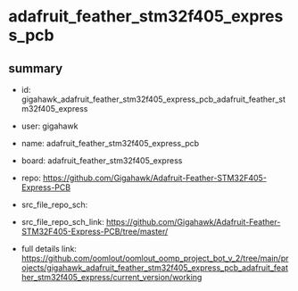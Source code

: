 # adafruit_feather_stm32f405_express_pcb
 
## summary 
* id: gigahawk_adafruit_feather_stm32f405_express_pcb_adafruit_feather_stm32f405_express
* user: gigahawk
* name: adafruit_feather_stm32f405_express_pcb
* board: adafruit_feather_stm32f405_express
* repo: https://github.com/Gigahawk/Adafruit-Feather-STM32F405-Express-PCB



* src_file_repo_sch: 
* src_file_repo_sch_link: https://github.com/Gigahawk/Adafruit-Feather-STM32F405-Express-PCB/tree/master/
* full details link: https://github.com/oomlout/oomlout_oomp_project_bot_v_2/tree/main/projects/gigahawk_adafruit_feather_stm32f405_express_pcb_adafruit_feather_stm32f405_express/current_version/working  







